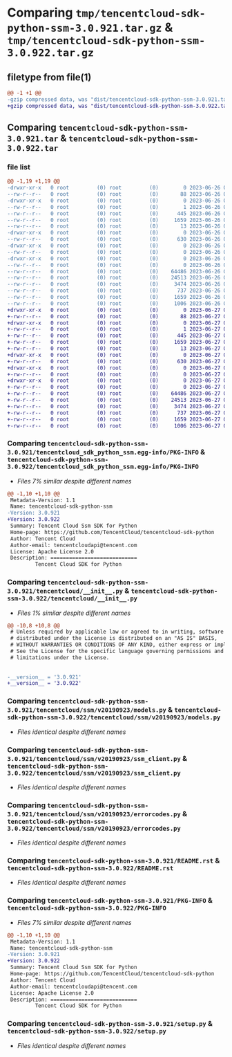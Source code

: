# Comparing `tmp/tencentcloud-sdk-python-ssm-3.0.921.tar.gz` & `tmp/tencentcloud-sdk-python-ssm-3.0.922.tar.gz`

## filetype from file(1)

```diff
@@ -1 +1 @@
-gzip compressed data, was "dist/tencentcloud-sdk-python-ssm-3.0.921.tar", last modified: Mon Jun 26 00:32:16 2023, max compression
+gzip compressed data, was "dist/tencentcloud-sdk-python-ssm-3.0.922.tar", last modified: Tue Jun 27 00:32:30 2023, max compression
```

## Comparing `tencentcloud-sdk-python-ssm-3.0.921.tar` & `tencentcloud-sdk-python-ssm-3.0.922.tar`

### file list

```diff
@@ -1,19 +1,19 @@
-drwxr-xr-x   0 root         (0) root         (0)        0 2023-06-26 00:32:16.000000 tencentcloud-sdk-python-ssm-3.0.921/
--rw-r--r--   0 root         (0) root         (0)       88 2023-06-26 00:32:16.000000 tencentcloud-sdk-python-ssm-3.0.921/setup.cfg
-drwxr-xr-x   0 root         (0) root         (0)        0 2023-06-26 00:32:16.000000 tencentcloud-sdk-python-ssm-3.0.921/tencentcloud_sdk_python_ssm.egg-info/
--rw-r--r--   0 root         (0) root         (0)        1 2023-06-26 00:32:16.000000 tencentcloud-sdk-python-ssm-3.0.921/tencentcloud_sdk_python_ssm.egg-info/dependency_links.txt
--rw-r--r--   0 root         (0) root         (0)      445 2023-06-26 00:32:16.000000 tencentcloud-sdk-python-ssm-3.0.921/tencentcloud_sdk_python_ssm.egg-info/SOURCES.txt
--rw-r--r--   0 root         (0) root         (0)     1659 2023-06-26 00:32:16.000000 tencentcloud-sdk-python-ssm-3.0.921/tencentcloud_sdk_python_ssm.egg-info/PKG-INFO
--rw-r--r--   0 root         (0) root         (0)       13 2023-06-26 00:32:16.000000 tencentcloud-sdk-python-ssm-3.0.921/tencentcloud_sdk_python_ssm.egg-info/top_level.txt
-drwxr-xr-x   0 root         (0) root         (0)        0 2023-06-26 00:32:16.000000 tencentcloud-sdk-python-ssm-3.0.921/tencentcloud/
--rw-r--r--   0 root         (0) root         (0)      630 2023-06-26 00:32:16.000000 tencentcloud-sdk-python-ssm-3.0.921/tencentcloud/__init__.py
-drwxr-xr-x   0 root         (0) root         (0)        0 2023-06-26 00:32:16.000000 tencentcloud-sdk-python-ssm-3.0.921/tencentcloud/ssm/
--rw-r--r--   0 root         (0) root         (0)        0 2023-06-26 00:32:16.000000 tencentcloud-sdk-python-ssm-3.0.921/tencentcloud/ssm/__init__.py
-drwxr-xr-x   0 root         (0) root         (0)        0 2023-06-26 00:32:16.000000 tencentcloud-sdk-python-ssm-3.0.921/tencentcloud/ssm/v20190923/
--rw-r--r--   0 root         (0) root         (0)        0 2023-06-26 00:32:16.000000 tencentcloud-sdk-python-ssm-3.0.921/tencentcloud/ssm/v20190923/__init__.py
--rw-r--r--   0 root         (0) root         (0)    64486 2023-06-26 00:32:16.000000 tencentcloud-sdk-python-ssm-3.0.921/tencentcloud/ssm/v20190923/models.py
--rw-r--r--   0 root         (0) root         (0)    24513 2023-06-26 00:32:16.000000 tencentcloud-sdk-python-ssm-3.0.921/tencentcloud/ssm/v20190923/ssm_client.py
--rw-r--r--   0 root         (0) root         (0)     3474 2023-06-26 00:32:16.000000 tencentcloud-sdk-python-ssm-3.0.921/tencentcloud/ssm/v20190923/errorcodes.py
--rw-r--r--   0 root         (0) root         (0)      737 2023-06-26 00:32:16.000000 tencentcloud-sdk-python-ssm-3.0.921/README.rst
--rw-r--r--   0 root         (0) root         (0)     1659 2023-06-26 00:32:16.000000 tencentcloud-sdk-python-ssm-3.0.921/PKG-INFO
--rw-r--r--   0 root         (0) root         (0)     1006 2023-06-26 00:32:16.000000 tencentcloud-sdk-python-ssm-3.0.921/setup.py
+drwxr-xr-x   0 root         (0) root         (0)        0 2023-06-27 00:32:30.000000 tencentcloud-sdk-python-ssm-3.0.922/
+-rw-r--r--   0 root         (0) root         (0)       88 2023-06-27 00:32:30.000000 tencentcloud-sdk-python-ssm-3.0.922/setup.cfg
+drwxr-xr-x   0 root         (0) root         (0)        0 2023-06-27 00:32:30.000000 tencentcloud-sdk-python-ssm-3.0.922/tencentcloud_sdk_python_ssm.egg-info/
+-rw-r--r--   0 root         (0) root         (0)        1 2023-06-27 00:32:30.000000 tencentcloud-sdk-python-ssm-3.0.922/tencentcloud_sdk_python_ssm.egg-info/dependency_links.txt
+-rw-r--r--   0 root         (0) root         (0)      445 2023-06-27 00:32:30.000000 tencentcloud-sdk-python-ssm-3.0.922/tencentcloud_sdk_python_ssm.egg-info/SOURCES.txt
+-rw-r--r--   0 root         (0) root         (0)     1659 2023-06-27 00:32:30.000000 tencentcloud-sdk-python-ssm-3.0.922/tencentcloud_sdk_python_ssm.egg-info/PKG-INFO
+-rw-r--r--   0 root         (0) root         (0)       13 2023-06-27 00:32:30.000000 tencentcloud-sdk-python-ssm-3.0.922/tencentcloud_sdk_python_ssm.egg-info/top_level.txt
+drwxr-xr-x   0 root         (0) root         (0)        0 2023-06-27 00:32:30.000000 tencentcloud-sdk-python-ssm-3.0.922/tencentcloud/
+-rw-r--r--   0 root         (0) root         (0)      630 2023-06-27 00:32:30.000000 tencentcloud-sdk-python-ssm-3.0.922/tencentcloud/__init__.py
+drwxr-xr-x   0 root         (0) root         (0)        0 2023-06-27 00:32:30.000000 tencentcloud-sdk-python-ssm-3.0.922/tencentcloud/ssm/
+-rw-r--r--   0 root         (0) root         (0)        0 2023-06-27 00:32:30.000000 tencentcloud-sdk-python-ssm-3.0.922/tencentcloud/ssm/__init__.py
+drwxr-xr-x   0 root         (0) root         (0)        0 2023-06-27 00:32:30.000000 tencentcloud-sdk-python-ssm-3.0.922/tencentcloud/ssm/v20190923/
+-rw-r--r--   0 root         (0) root         (0)        0 2023-06-27 00:32:30.000000 tencentcloud-sdk-python-ssm-3.0.922/tencentcloud/ssm/v20190923/__init__.py
+-rw-r--r--   0 root         (0) root         (0)    64486 2023-06-27 00:32:30.000000 tencentcloud-sdk-python-ssm-3.0.922/tencentcloud/ssm/v20190923/models.py
+-rw-r--r--   0 root         (0) root         (0)    24513 2023-06-27 00:32:30.000000 tencentcloud-sdk-python-ssm-3.0.922/tencentcloud/ssm/v20190923/ssm_client.py
+-rw-r--r--   0 root         (0) root         (0)     3474 2023-06-27 00:32:30.000000 tencentcloud-sdk-python-ssm-3.0.922/tencentcloud/ssm/v20190923/errorcodes.py
+-rw-r--r--   0 root         (0) root         (0)      737 2023-06-27 00:32:30.000000 tencentcloud-sdk-python-ssm-3.0.922/README.rst
+-rw-r--r--   0 root         (0) root         (0)     1659 2023-06-27 00:32:30.000000 tencentcloud-sdk-python-ssm-3.0.922/PKG-INFO
+-rw-r--r--   0 root         (0) root         (0)     1006 2023-06-27 00:32:30.000000 tencentcloud-sdk-python-ssm-3.0.922/setup.py
```

### Comparing `tencentcloud-sdk-python-ssm-3.0.921/tencentcloud_sdk_python_ssm.egg-info/PKG-INFO` & `tencentcloud-sdk-python-ssm-3.0.922/tencentcloud_sdk_python_ssm.egg-info/PKG-INFO`

 * *Files 7% similar despite different names*

```diff
@@ -1,10 +1,10 @@
 Metadata-Version: 1.1
 Name: tencentcloud-sdk-python-ssm
-Version: 3.0.921
+Version: 3.0.922
 Summary: Tencent Cloud Ssm SDK for Python
 Home-page: https://github.com/TencentCloud/tencentcloud-sdk-python
 Author: Tencent Cloud
 Author-email: tencentcloudapi@tencent.com
 License: Apache License 2.0
 Description: ============================
         Tencent Cloud SDK for Python
```

### Comparing `tencentcloud-sdk-python-ssm-3.0.921/tencentcloud/__init__.py` & `tencentcloud-sdk-python-ssm-3.0.922/tencentcloud/__init__.py`

 * *Files 1% similar despite different names*

```diff
@@ -10,8 +10,8 @@
 # Unless required by applicable law or agreed to in writing, software
 # distributed under the License is distributed on an "AS IS" BASIS,
 # WITHOUT WARRANTIES OR CONDITIONS OF ANY KIND, either express or implied.
 # See the License for the specific language governing permissions and
 # limitations under the License.
 
 
-__version__ = '3.0.921'
+__version__ = '3.0.922'
```

### Comparing `tencentcloud-sdk-python-ssm-3.0.921/tencentcloud/ssm/v20190923/models.py` & `tencentcloud-sdk-python-ssm-3.0.922/tencentcloud/ssm/v20190923/models.py`

 * *Files identical despite different names*

### Comparing `tencentcloud-sdk-python-ssm-3.0.921/tencentcloud/ssm/v20190923/ssm_client.py` & `tencentcloud-sdk-python-ssm-3.0.922/tencentcloud/ssm/v20190923/ssm_client.py`

 * *Files identical despite different names*

### Comparing `tencentcloud-sdk-python-ssm-3.0.921/tencentcloud/ssm/v20190923/errorcodes.py` & `tencentcloud-sdk-python-ssm-3.0.922/tencentcloud/ssm/v20190923/errorcodes.py`

 * *Files identical despite different names*

### Comparing `tencentcloud-sdk-python-ssm-3.0.921/README.rst` & `tencentcloud-sdk-python-ssm-3.0.922/README.rst`

 * *Files identical despite different names*

### Comparing `tencentcloud-sdk-python-ssm-3.0.921/PKG-INFO` & `tencentcloud-sdk-python-ssm-3.0.922/PKG-INFO`

 * *Files 7% similar despite different names*

```diff
@@ -1,10 +1,10 @@
 Metadata-Version: 1.1
 Name: tencentcloud-sdk-python-ssm
-Version: 3.0.921
+Version: 3.0.922
 Summary: Tencent Cloud Ssm SDK for Python
 Home-page: https://github.com/TencentCloud/tencentcloud-sdk-python
 Author: Tencent Cloud
 Author-email: tencentcloudapi@tencent.com
 License: Apache License 2.0
 Description: ============================
         Tencent Cloud SDK for Python
```

### Comparing `tencentcloud-sdk-python-ssm-3.0.921/setup.py` & `tencentcloud-sdk-python-ssm-3.0.922/setup.py`

 * *Files identical despite different names*

